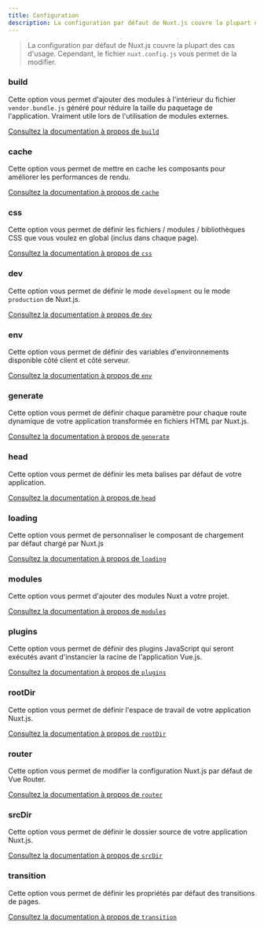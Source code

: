 ```yaml
---
title: Configuration
description: La configuration par défaut de Nuxt.js couvre la plupart des cas d'usage. Cependant, le fichier `nuxt.config.js` vous permet de la modifier.
---
```


> La configuration par défaut de Nuxt.js couvre la plupart des cas d'usage. Cependant, le fichier `nuxt.config.js` vous permet de la modifier.

### build

Cette option vous permet d'ajouter des modules à l'intérieur du fichier `vendor.bundle.js` généré pour réduire la taille du paquetage de l'application. Vraiment utile lors de l'utilisation de modules externes.

[Consultez la documentation à propos de `build`](/api/configuration-build)

### cache

Cette option vous permet de mettre en cache les composants pour améliorer les performances de rendu.

[Consultez la documentation à propos de `cache`](/api/configuration-cache)

### css

Cette option vous permet de définir les fichiers / modules / bibliothèques CSS que vous voulez en global (inclus dans chaque page).

[Consultez la documentation à propos de `css`](/api/configuration-css)

### dev

Cette option vous permet de définir le mode `development` ou le mode `production` de Nuxt.js.

[Consultez la documentation à propos de `dev`](/api/configuration-dev)

### env

Cette option vous permet de définir des variables d'environnements disponible côté client et côté serveur.

[Consultez la documentation à propos de `env`](/api/configuration-env)

### generate

Cette option vous permet de définir chaque paramètre pour chaque route dynamique de votre application transformée en fichiers HTML par Nuxt.js.

[Consultez la documentation à propos de `generate`](/api/configuration-generate)

### head

Cette option vous permet de définir les meta balises par défaut de votre application.

[Consultez la documentation à propos de `head`](/api/configuration-head)

### loading

Cette option vous permet de personnaliser le composant de chargement par défaut chargé par Nuxt.js

[Consultez la documentation à propos de `loading`](/api/configuration-loading)

### modules

Cette option vous permet d'ajouter des modules Nuxt a votre projet.

[Consultez la documentation à propos de `modules`](/api/configuration-modules)

### plugins

Cette option vous permet de définir des plugins JavaScript qui seront exécutés avant d'instancier la racine de l'application Vue.js.

[Consultez la documentation à propos de `plugins`](/api/configuration-plugins)

### rootDir

Cette option vous permet de définir l'espace de travail de votre application Nuxt.js.

[Consultez la documentation à propos de `rootDir`](/api/configuration-rootdir)

### router

Cette option vous permet de modifier la configuration Nuxt.js par défaut de Vue Router.

[Consultez la documentation à propos de `router`](/api/configuration-router)

### srcDir

Cette option vous permet de définir le dossier source de votre application Nuxt.js.

[Consultez la documentation à propos de `srcDir`](/api/configuration-srcdir)

### transition

Cette option vous permet de définir les propriétés par défaut des transitions de pages.

[Consultez la documentation à propos de `transition`](/api/configuration-transition)
